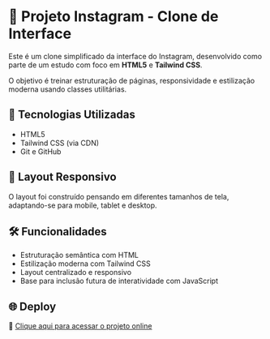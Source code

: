 # 📸 Projeto Instagram - Clone de Interface

Este é um clone simplificado da interface do Instagram, desenvolvido como parte de um estudo com foco em **HTML5** e **Tailwind CSS**.

O objetivo é treinar estruturação de páginas, responsividade e estilização moderna usando classes utilitárias.

## 🚀 Tecnologias Utilizadas

- HTML5
- Tailwind CSS (via CDN)
- Git e GitHub

## 📱 Layout Responsivo

O layout foi construído pensando em diferentes tamanhos de tela, adaptando-se para mobile, tablet e desktop.

## 🛠️ Funcionalidades

- Estruturação semântica com HTML
- Estilização moderna com Tailwind CSS
- Layout centralizado e responsivo
- Base para inclusão futura de interatividade com JavaScript

## 🌐 Deploy

🔗 [Clique aqui para acessar o projeto online]()  
